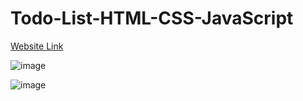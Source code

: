 # Todo-List-HTML-CSS-JavaScript
<a href='https://wcarl12.github.io/Todo-List-HTML-CSS-JavaScript-/'>Website Link</a>

![image](https://github.com/WCARL12/Todo-List-HTML-CSS-JavaScript-/assets/139624156/11bac14d-19b3-4bf4-aeda-61b5476969af)

![image](https://github.com/WCARL12/Todo-List-HTML-CSS-JavaScript-/assets/139624156/7f5008a9-c235-405a-95dc-089cc9436dc5)
